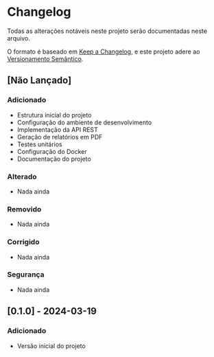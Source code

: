 # Changelog

Todas as alterações notáveis neste projeto serão documentadas neste arquivo.

O formato é baseado em [Keep a Changelog](https://keepachangelog.com/pt-BR/1.0.0/),
e este projeto adere ao [Versionamento Semântico](https://semver.org/lang/pt-BR/).

## [Não Lançado]

### Adicionado
- Estrutura inicial do projeto
- Configuração do ambiente de desenvolvimento
- Implementação da API REST
- Geração de relatórios em PDF
- Testes unitários
- Configuração do Docker
- Documentação do projeto

### Alterado
- Nada ainda

### Removido
- Nada ainda

### Corrigido
- Nada ainda

### Segurança
- Nada ainda

## [0.1.0] - 2024-03-19

### Adicionado
- Versão inicial do projeto 